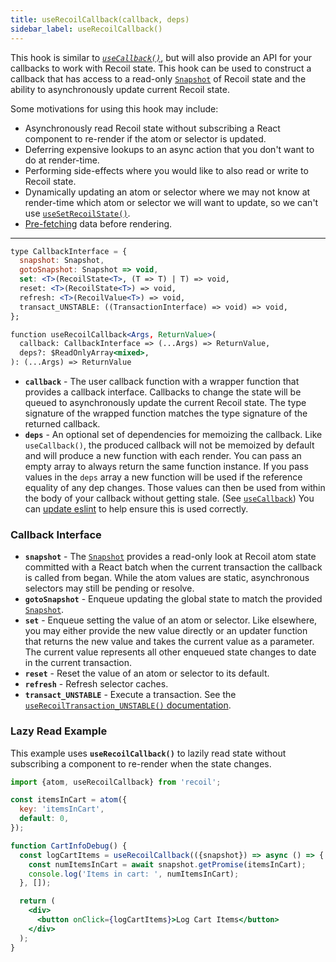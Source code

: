 ```yaml
---
title: useRecoilCallback(callback, deps)
sidebar_label: useRecoilCallback()
---
```


This hook is similar to [*`useCallback()`*](https://reactjs.org/docs/hooks-reference.html#usecallback), but will also provide an API for your callbacks to work with Recoil state.  This hook can be used to construct a callback that has access to a read-only [`Snapshot`](/docs/api-reference/core/Snapshot) of Recoil state and the ability to asynchronously update current Recoil state.

Some motivations for using this hook may include:
* Asynchronously read Recoil state without subscribing a React component to re-render if the atom or selector is updated.
* Deferring expensive lookups to an async action that you don't want to do at render-time.
* Performing side-effects where you would like to also read or write to Recoil state.
* Dynamically updating an atom or selector where we may not know at render-time which atom or selector we will want to update, so we can't use [`useSetRecoilState()`](/docs/api-reference/core/useSetRecoilState).
* [Pre-fetching](/docs/guides/asynchronous-data-queries#pre-fetching) data before rendering.

---

```jsx
type CallbackInterface = {
  snapshot: Snapshot,
  gotoSnapshot: Snapshot => void,
  set: <T>(RecoilState<T>, (T => T) | T) => void,
  reset: <T>(RecoilState<T>) => void,
  refresh: <T>(RecoilValue<T>) => void,
  transact_UNSTABLE: ((TransactionInterface) => void) => void,
};

function useRecoilCallback<Args, ReturnValue>(
  callback: CallbackInterface => (...Args) => ReturnValue,
  deps?: $ReadOnlyArray<mixed>,
): (...Args) => ReturnValue
```

* **`callback`** - The user callback function with a wrapper function that provides a callback interface.  Callbacks to change the state will be queued to asynchronously update the current Recoil state.  The type signature of the wrapped function matches the type signature of the returned callback.
* **`deps`** - An optional set of dependencies for memoizing the callback.  Like `useCallback()`, the produced callback will not be memoized by default and will produce a new function with each render.  You can pass an empty array to always return the same function instance.  If you pass values in the `deps` array a new function will be used if the reference equality of any dep changes.  Those values can then be used from within the body of your callback without getting stale.  (See [`useCallback`](https://reactjs.org/docs/hooks-reference.html#usecallback))  You can [update eslint](/docs/introduction/installation#eslint) to help ensure this is used correctly.

### Callback Interface
* **`snapshot`** - The [`Snapshot`](/docs/api-reference/core/Snapshot) provides a read-only look at Recoil atom state committed with a React batch when the current transaction the callback is called from began.  While the atom values are static, asynchronous selectors may still be pending or resolve.
* **`gotoSnapshot`** - Enqueue updating the global state to match the provided [`Snapshot`](/docs/api-reference/core/Snapshot).
* **`set`** - Enqueue setting the value of an atom or selector.  Like elsewhere, you may either provide the new value directly or an updater function that returns the new value and takes the current value as a parameter.  The current value represents all other enqueued state changes to date in the current transaction.
* **`reset`** - Reset the value of an atom or selector to its default.
* **`refresh`** - Refresh selector caches.
* **`transact_UNSTABLE`** - Execute a transaction.  See the [`useRecoilTransaction_UNSTABLE()` documentation](/docs/api-reference/core/useRecoilTransaction).

### Lazy Read Example

This example uses **`useRecoilCallback()`** to lazily read state without subscribing a component to re-render when the state changes.

```jsx
import {atom, useRecoilCallback} from 'recoil';

const itemsInCart = atom({
  key: 'itemsInCart',
  default: 0,
});

function CartInfoDebug() {
  const logCartItems = useRecoilCallback(({snapshot}) => async () => {
    const numItemsInCart = await snapshot.getPromise(itemsInCart);
    console.log('Items in cart: ', numItemsInCart);
  }, []);

  return (
    <div>
      <button onClick={logCartItems}>Log Cart Items</button>
    </div>
  );
}
```
